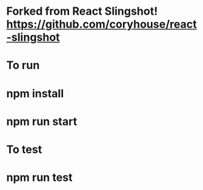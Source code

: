# Forked from React Slingshot! https://github.com/coryhouse/react-slingshot

# To run
# npm install
# npm run start

# To test
# npm run test